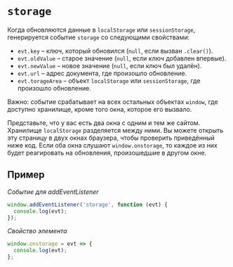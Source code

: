 # `storage`

Когда обновляются данные в `localStorage` или `sessionStorage`, генерируется событие `storage` со следующими свойствами:

- `evt.key` – ключ, который обновился (`null`, если вызван `.clear()`).
- `evt.oldValue` – старое значение (`null`, если ключ добавлен впервые).
- `evt.newValue` – новое значение (`null`, если ключ был удалён).
- `evt.url` – адрес документа, где произошло обновление.
- `evt.torageArea` – объект `localStorage` или `sessionStorage`, где произошло обновление.

Важно: событие срабатывает на всех остальных объектах `window`, где доступно хранилище, кроме того окна, которое его вызвало.

Представьте, что у вас есть два окна с одним и тем же сайтом. Хранилище `localStorage` разделяется между ними. Вы можете открыть эту страницу в двух окнах браузера, чтобы проверить приведённый ниже код. Если оба окна слушают `window.onstorage`, то каждое из них будет реагировать на обновления, произошедшие в другом окне.

## Пример

_Событие для addEventListener_

```js
window.addEventListener('storage', function (evt) {
  console.log(evt);
});
```

_Свойство элемента_

```js
window.onstorage = evt => {
  console.log(evt);
};
```
